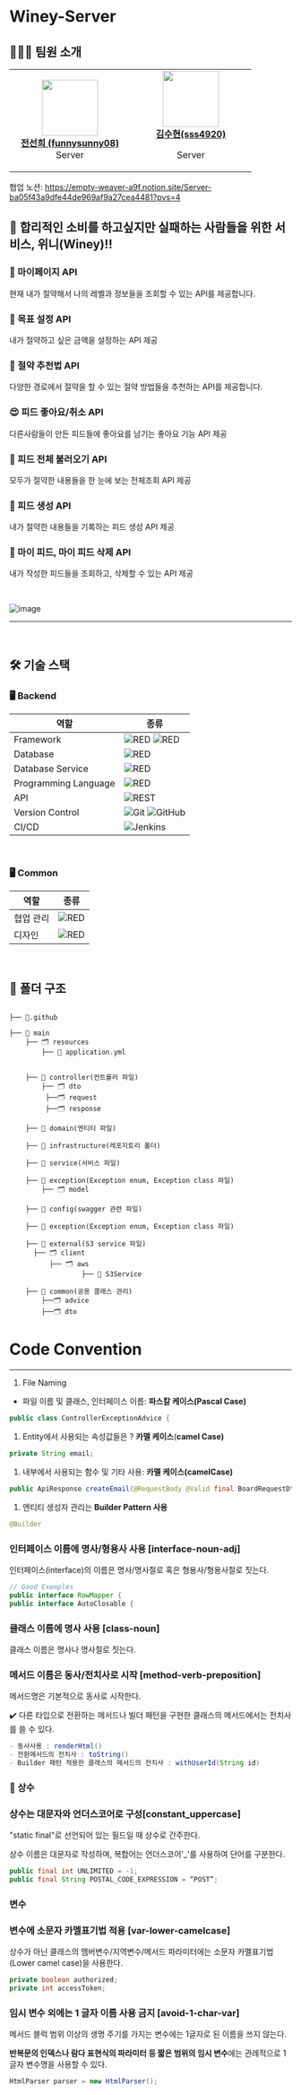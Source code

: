 # Winey-Server
## 👩🏻‍💻 팀원 소개

<table>
    <tr align="center">
              <td style="min-width: 200px;">
            <a href="https://github.com/hayounSong">
              <img src="https://github.com/funnysunny08.png" width="100">
              <br />
              <b>전선희 (funnysunny08)</b>
            </a>
                       <br/>
              Server
        </td>
        <td style="min-width: 200px;">
            <a href="https://github.com/sss4920">
              <img src="https://github.com/sss4920.png" width="100">
              <br />
              <b>김수현(sss4920)</b>
            </a> 
            <br/>
       
 Server
    </tr>

</table>

협업 노션: https://empty-weaver-a9f.notion.site/Server-ba05f43a9dfe44de969af9a27cea4481?pvs=4

## 📱 합리적인 소비를 하고싶지만 실패하는 사람들을 위한 서비스, 위니(Winey)!! 

### 🧐 마이페이지 API
현재 내가 절약해서 나의 레벨과 정보들을 조회할 수 있는 API를 제공합니다.

### 🍓 목표 설정 API
내가 절약하고 싶은 금액을 설정하는 API 제공

### 💊 절약 추천법 API
다양한 경로에서 절약을 할 수 있는 절약 방법들을 추천하는 API를 제공합니다.

### 😍 피드 좋아요/취소 API
다른사람들이 만든 피드들에 좋아요를 남기는 좋아요 기능 API 제공

### 👀 피드 전체 불러오기 API
모두가 절약한 내용들을 한 눈에 보는 전체조회 API 제공

### 🌱 피드 생성 API
내가 절약한 내용들을 기록하는 피드 생성 API 제공

### 🌼 마이 피드, 마이 피드 삭제 API
내가 작성한 피드들을 조회하고, 삭제할 수 있는 API 제공

<br />

![image](https://github.com/team-winey/Winey-Server/assets/49307946/d6985b76-98a1-4ff4-a3ef-4629cc3cd7a1)


<hr/>
<br />


## 🛠 기술 스택


### 🖥 Backend

|역할|종류|
|-|-|
|Framework|<img alt="RED" src ="https://img.shields.io/badge/SPRING-6DB33F.svg?&style=for-the-badge&logo=Spring&logoColor=white"/> <img alt="RED" src ="https://img.shields.io/badge/SPRING Boot-6DB33F.svg?&style=for-the-badge&logo=SpringBoot&logoColor=white"/>|
|Database|<img alt="RED" src ="https://img.shields.io/badge/Mysql-003545.svg?&style=for-the-badge&logo=Mysql&logoColor=white"/>|
|Database Service|<img alt="RED" src ="https://img.shields.io/badge/Amazon Rds-527FFF.svg?&style=for-the-badge&logo=AmazonRds&logoColor=white"/>|
|Programming Language|<img alt="RED" src ="https://img.shields.io/badge/JAVA-004027.svg?&style=for-the-badge&logo=Jameson&logoColor=white"/>|
|API|![REST](https://img.shields.io/badge/Rest-4B3263?style=for-the-badge&logo=rest&logoColor=white)                                     
|Version Control|![Git](https://img.shields.io/badge/git-%23F05033.svg?style=for-the-badge&logo=git&logoColor=white) ![GitHub](https://img.shields.io/badge/github-%23121011.svg?style=for-the-badge&logo=github&logoColor=white) |
|CI/CD|![Jenkins](https://img.shields.io/badge/Jenkins-%D24939.svg?style=for-the-badge&logo=Jenkins&logoColor=white)|
<br />


### 🖥 Common
|역할|종류|
|-|-|
|협업 관리|<img alt="RED" src ="https://img.shields.io/badge/Notion-000000.svg?&style=for-the-badge&logo=Notion&logoColor=white"/> |
|디자인|<img alt="RED" src ="https://img.shields.io/badge/Figma-F24E1E.svg?&style=for-the-badge&logo=Figma&logoColor=white"/>|

<br />


## 📂 폴더 구조
```

├── 📂.github

├── 📂 main
	├── 🗂️ resources
		├── 📕 application.yml


	├── 📂 controller(컨트롤러 파일)
		├── 🗂️ dto
		 ├──🗂️ request
		 ├──🗂️ response
			
	├── 📂 domain(엔티티 파일)

	├── 📂 infrastructure(레포지토리 폴더)
	
	├── 📂 service(서비스 파일)
	
	├── 📂 exception(Exception enum, Exception class 파일)
		├── 🗂️ model

	├── 📂 config(swagger 관련 파일)

	├── 📂 exception(Exception enum, Exception class 파일)

	├── 📂 external(S3 service 파일)
      ├── 🗂️ client
          ├── 🗂️ aws
		          ├── 📕 S3Service

	├── 📂 common(공용 클래스 관리)
		├──🗂️ advice
		├──🗂️ dto
```


# Code Convention

---

1. File Naming
- 파일 이름 및 클래스, 인터페이스 이름: **파스칼 케이스(Pascal Case)**

```java
public class ControllerExceptionAdvice {
```

1. Entity에서 사용되는 속성값들은 ? **카멜 케이스**(**camel Case)**

```java
private String email;
```

1. 내부에서 사용되는 함수 및 기타 사용: **카멜 케이스(camelCase)**

```java
public ApiResponse createEmail(@RequestBody @Valid final BoardRequestDto request) {
```

1. 엔티티 생성자 관리는 **Builder Pattern 사용**

```java
@Builder
```

### **인터페이스 이름에 명사/형용사 사용 [interface-noun-adj]**

인터페이스(interface)의 이름은 명사/명사절로 혹은 형용사/형용사절로 짓는다.

```java
// Good Exemples
public interface RowMapper {
public interface AutoClosable {
```

### **클래스 이름에 명사 사용 [class-noun]**

클래스 이름은 명사나 명사절로 짓는다.

### **메서드 이름은 동사/전치사로 시작 [method-verb-preposition]**

메서드명은 기본적으로 동사로 시작한다.

✔️ 다른 타입으로 전환하는 메서드나 빌더 패턴을 구현한 클래스의 메서드에서는 전치사를 쓸 수 있다.

```java
- 동사사용 : renderHtml()
- 전환메서드의 전치사 : toString()
- Builder 패턴 적용한 클래스의 메서드의 전치사 : withUserId(String id)
```

### 🍑 **상수**

### **상수는 대문자와 언더스코어로 구성[constant_uppercase]**

"static final"로 선언되어 있는 필드일 때 상수로 간주한다.

상수 이름은 대문자로 작성하며, 복합어는 언더스코어'_'를 사용하여 단어를 구분한다.

```java
public final int UNLIMITED = -1;
public final String POSTAL_CODE_EXPRESSION = “POST”;
```

### **변수**

### **변수에 소문자 카멜표기법 적용 [var-lower-camelcase]**

상수가 아닌 클래스의 멤버변수/지역변수/메서드 파라미터에는 소문자 카멜표기법(Lower camel case)을 사용한다.

```java
private boolean authorized;
private int accessToken;
```

### **임시 변수 외에는 1 글자 이름 사용 금지 [avoid-1-char-var]**

메서드 블럭 범위 이상의 생명 주기를 가지는 변수에는 1글자로 된 이름을 쓰지 않는다.

**반복문의 인덱스나 람다 표현식의 파라미터 등 짧은 범위의 임시 변수**에는 관례적으로 1글자 변수명을 사용할 수 있다.

```java
HtmlParser parser = new HtmlParser();
```
